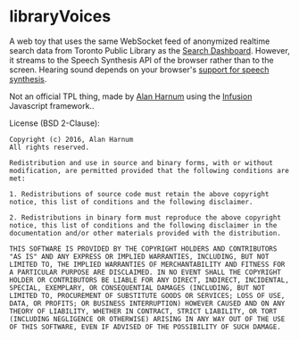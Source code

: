 # libraryVoices

A web toy that uses the same WebSocket feed of anonymized realtime search data from Toronto Public Library as the <a href="http://dashboard.tpllabs.ca/index.html">Search Dashboard</a>. However, it streams to the Speech Synthesis API of the browser rather than to the screen. Hearing sound depends on your browser's <a href="http://caniuse.com/#feat=speech-synthesis">support for speech synthesis</a>.</p>

<p>Not an official TPL thing, made by <a href="https://twitter.com/waharnum">Alan Harnum</a> using the <a href="http://fluidproject.org/infusion.html">Infusion</a> Javascript framework..</p>

License (BSD 2-Clause):

```
Copyright (c) 2016, Alan Harnum
All rights reserved.

Redistribution and use in source and binary forms, with or without modification, are permitted provided that the following conditions are met:

1. Redistributions of source code must retain the above copyright notice, this list of conditions and the following disclaimer.

2. Redistributions in binary form must reproduce the above copyright notice, this list of conditions and the following disclaimer in the documentation and/or other materials provided with the distribution.

THIS SOFTWARE IS PROVIDED BY THE COPYRIGHT HOLDERS AND CONTRIBUTORS "AS IS" AND ANY EXPRESS OR IMPLIED WARRANTIES, INCLUDING, BUT NOT LIMITED TO, THE IMPLIED WARRANTIES OF MERCHANTABILITY AND FITNESS FOR A PARTICULAR PURPOSE ARE DISCLAIMED. IN NO EVENT SHALL THE COPYRIGHT HOLDER OR CONTRIBUTORS BE LIABLE FOR ANY DIRECT, INDIRECT, INCIDENTAL, SPECIAL, EXEMPLARY, OR CONSEQUENTIAL DAMAGES (INCLUDING, BUT NOT LIMITED TO, PROCUREMENT OF SUBSTITUTE GOODS OR SERVICES; LOSS OF USE, DATA, OR PROFITS; OR BUSINESS INTERRUPTION) HOWEVER CAUSED AND ON ANY THEORY OF LIABILITY, WHETHER IN CONTRACT, STRICT LIABILITY, OR TORT (INCLUDING NEGLIGENCE OR OTHERWISE) ARISING IN ANY WAY OUT OF THE USE OF THIS SOFTWARE, EVEN IF ADVISED OF THE POSSIBILITY OF SUCH DAMAGE.
```
